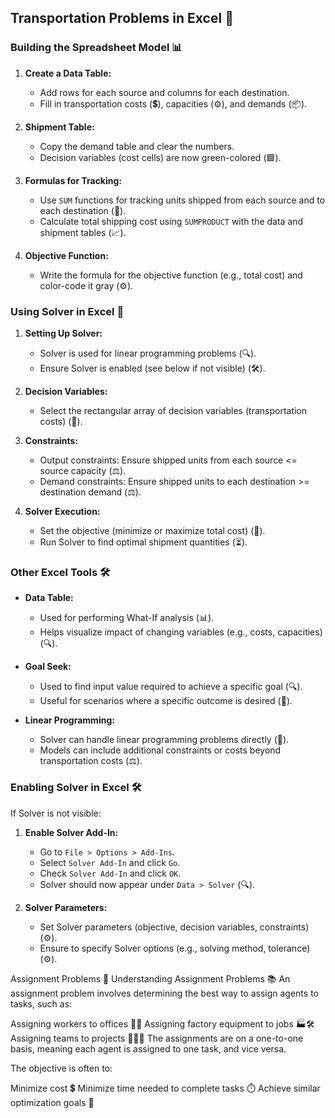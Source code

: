## Transportation Problems in Excel 🚚

### Building the Spreadsheet Model 📊

1. **Create a Data Table:**
   - Add rows for each source and columns for each destination.
   - Fill in transportation costs (💲), capacities (⚙️), and demands (📦).

2. **Shipment Table:**
   - Copy the demand table and clear the numbers.
   - Decision variables (cost cells) are now green-colored (🟩).

3. **Formulas for Tracking:**
   - Use `SUM` functions for tracking units shipped from each source and to each destination (🔢).
   - Calculate total shipping cost using `SUMPRODUCT` with the data and shipment tables (📈).

4. **Objective Function:**
   - Write the formula for the objective function (e.g., total cost) and color-code it gray (⚙️).

### Using Solver in Excel 🧩

1. **Setting Up Solver:**
   - Solver is used for linear programming problems (🔍).
   - Ensure Solver is enabled (see below if not visible) (🛠️).

2. **Decision Variables:**
   - Select the rectangular array of decision variables (transportation costs) (🔢).

3. **Constraints:**
   - Output constraints: Ensure shipped units from each source <= source capacity (⚖️).
   - Demand constraints: Ensure shipped units to each destination >= destination demand (⚖️).

4. **Solver Execution:**
   - Set the objective (minimize or maximize total cost) (🎯).
   - Run Solver to find optimal shipment quantities (⏳).

### Other Excel Tools 🛠️

- **Data Table:**
  - Used for performing What-If analysis (📊).
  - Helps visualize impact of changing variables (e.g., costs, capacities) (🔍).

- **Goal Seek:**
  - Used to find input value required to achieve a specific goal (🔍).
  - Useful for scenarios where a specific outcome is desired (🎯).

- **Linear Programming:**
  - Solver can handle linear programming problems directly (🧩).
  - Models can include additional constraints or costs beyond transportation costs (⚖️).

### Enabling Solver in Excel 🛠️

If Solver is not visible:

1. **Enable Solver Add-In:**
   - Go to `File > Options > Add-Ins`.
   - Select `Solver Add-In` and click `Go`.
   - Check `Solver Add-In` and click `OK`.
   - Solver should now appear under `Data > Solver` (🔍).

2. **Solver Parameters:**
   - Set Solver parameters (objective, decision variables, constraints) (⚙️).
   - Ensure to specify Solver options (e.g., solving method, tolerance) (⚙️).

Assignment Problems 🔄
Understanding Assignment Problems 📚
An assignment problem involves determining the best way to assign agents to tasks, such as:

Assigning workers to offices 🏢👷
Assigning factory equipment to jobs 🏭🛠️
Assigning teams to projects 🏢👥📂
The assignments are on a one-to-one basis, meaning each agent is assigned to one task, and vice versa.

The objective is often to:

Minimize cost 💲
Minimize time needed to complete tasks ⏱️
Achieve similar optimization goals 🎯
